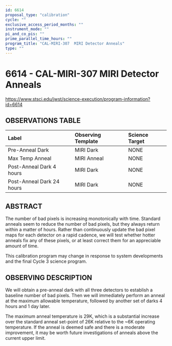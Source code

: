 ```yaml
---
id: 6614
proposal_type: "calibration"
cycle: ""
exclusive_access_period_months: ""
instrument_mode: ""
pi_and_co_pis: ""
prime_parallel_time_hours: ""
program_title: "CAL-MIRI-307  MIRI Detector Anneals"
type: ""
---
```

# 6614 - CAL-MIRI-307  MIRI Detector Anneals
https://www.stsci.edu/jwst/science-execution/program-information?id=6614
## OBSERVATIONS TABLE
| Label                     | Observing Template | Science Target |
| :------------------------ | :----------------- | :------------- |
| Pre-Anneal Dark           | MIRI Dark          | NONE           |
| Max Temp Anneal           | MIRI Anneal        | NONE           |
| Post-Anneal Dark 4 hours  | MIRI Dark          | NONE           |
| Post-Anneal Dark 24 hours | MIRI Dark          | NONE           |

## ABSTRACT

The number of bad pixels is increasing monotonically with time. Standard anneals seem to reduce the number of bad pixels, but they always return within a matter of hours. Rather than continuously update the bad pixel maps for each detector on a rapid cadence, we will test whether hotter anneals fix any of these pixels, or at least correct them for an appreciable amount of time.

This calibration program may change in response to system developments and the final Cycle 3 science program.

## OBSERVING DESCRIPTION

We will obtain a pre-anneal dark with all three detectors to establish a baseline number of bad pixels. Then we will immediately perform an anneal at the maximum allowable temperature, followed by another set of darks 4 hours and 1 day later.

The maximum anneal temperature is 29K, which is a substantial increase over the standard anneal set-point of 26K relative to the ~6K operating temperature. If the anneal is deemed safe and there is a moderate improvement, it may be worth future investigations of anneals above the current upper limit.